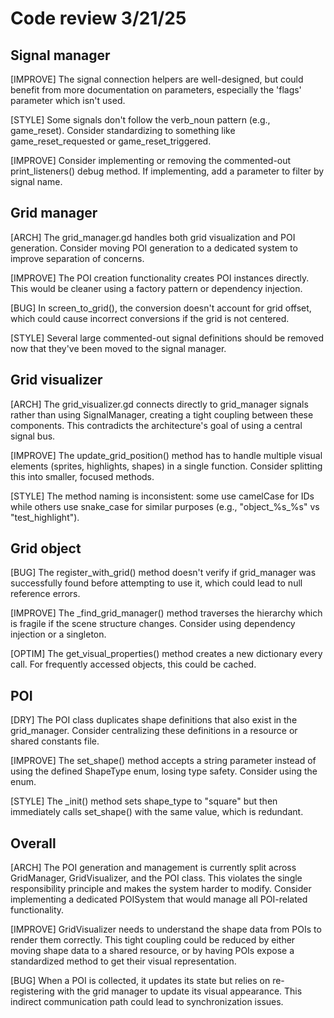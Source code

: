 # Code review 3/21/25

## Signal manager

[IMPROVE] The signal connection helpers are well-designed, but could benefit from
more documentation on parameters, especially the 'flags' parameter which isn't used.

[STYLE] Some signals don't follow the verb_noun pattern (e.g., game_reset). Consider
standardizing to something like game_reset_requested or game_reset_triggered.

[IMPROVE] Consider implementing or removing the commented-out print_listeners() debug
method. If implementing, add a parameter to filter by signal name.

## Grid manager

[ARCH] The grid_manager.gd handles both grid visualization and POI generation.
Consider moving POI generation to a dedicated system to improve separation of concerns.

[IMPROVE] The POI creation functionality creates POI instances directly. This would be
cleaner using a factory pattern or dependency injection.

[BUG] In screen_to_grid(), the conversion doesn't account for grid offset, which could
cause incorrect conversions if the grid is not centered.

[STYLE] Several large commented-out signal definitions should be removed now that
they've been moved to the signal manager.

## Grid visualizer

[ARCH] The grid_visualizer.gd connects directly to grid_manager signals rather than 
using SignalManager, creating a tight coupling between these components. This 
contradicts the architecture's goal of using a central signal bus.

[IMPROVE] The update_grid_position() method has to handle multiple visual elements 
(sprites, highlights, shapes) in a single function. Consider splitting this into 
smaller, focused methods.

[STYLE] The method naming is inconsistent: some use camelCase for IDs while others use 
snake_case for similar purposes (e.g., "object_%s_%s" vs "test_highlight").

## Grid object

[BUG] The register_with_grid() method doesn't verify if grid_manager was successfully 
found before attempting to use it, which could lead to null reference errors.

[IMPROVE] The _find_grid_manager() method traverses the hierarchy which is fragile if 
the scene structure changes. Consider using dependency injection or a singleton.

[OPTIM] The get_visual_properties() method creates a new dictionary every call. For 
frequently accessed objects, this could be cached.

## POI

[DRY] The POI class duplicates shape definitions that also exist in the grid_manager. 
Consider centralizing these definitions in a resource or shared constants file.

[IMPROVE] The set_shape() method accepts a string parameter instead of using the 
defined ShapeType enum, losing type safety. Consider using the enum.

[STYLE] The _init() method sets shape_type to "square" but then immediately calls 
set_shape() with the same value, which is redundant.

## Overall 

[ARCH] The POI generation and management is currently split across GridManager, 
GridVisualizer, and the POI class. This violates the single responsibility principle and 
makes the system harder to modify. Consider implementing a dedicated POISystem that 
would manage all POI-related functionality.

[IMPROVE] GridVisualizer needs to understand the shape data from POIs to render them 
correctly. This tight coupling could be reduced by either moving shape data to a 
shared resource, or by having POIs expose a standardized method to get their visual 
representation.

[BUG] When a POI is collected, it updates its state but relies on re-registering with 
the grid manager to update its visual appearance. This indirect communication path 
could lead to synchronization issues.